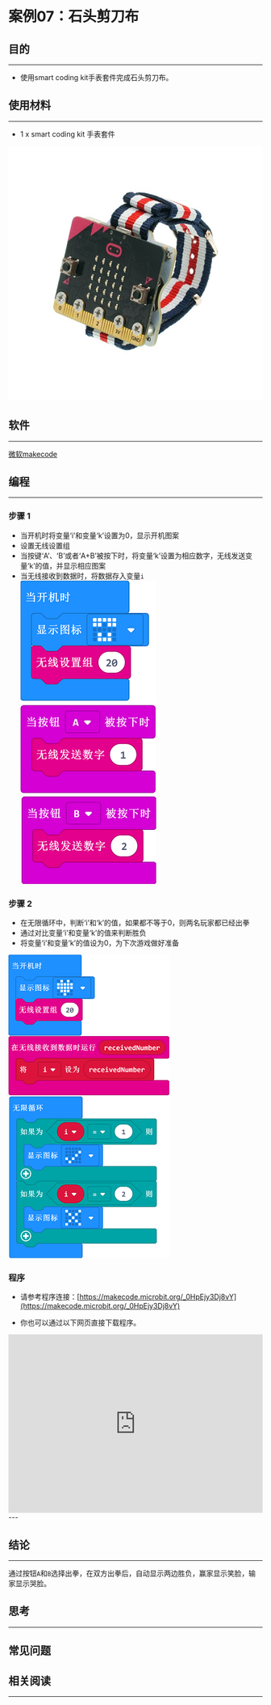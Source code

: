 # 案例07：石头剪刀布

## 目的
---
- 使用smart coding kit手表套件完成石头剪刀布。

## 使用材料
---

- 1 x smart coding kit 手表套件

![](./images/smart_coding_kit_case_07_01.png)


## 软件
---
[微软makecode](https://makecode.microbit.org/#)

## 编程
---
### 步骤 1
- 当开机时将变量‘i’和变量‘k’设置为0，显示开机图案
- 设置无线设置组
- 当按键‘A’、‘B’或者‘A+B’被按下时，将变量‘k’设置为相应数字，无线发送变量‘k’的值，并显示相应图案
- 当无线接收到数据时，将数据存入变量`i`
![](./images/smart_coding_kit_case_07_02.png)

### 步骤 2
- 在无限循环中，判断‘i’和‘k’的值，如果都不等于0，则两名玩家都已经出拳
- 通过对比变量‘i’和变量‘k’的值来判断胜负
- 将变量‘i’和变量‘k’的值设为0，为下次游戏做好准备

![](./images/smart_coding_kit_case_07_03.png)




### 程序
- 请参考程序连接：[https://makecode.microbit.org/_0HpEjy3Dj8vY](https://makecode.microbit.org/_0HpEjy3Dj8vY)

- 你也可以通过以下网页直接下载程序。

<div style="position:relative;height:0;padding-bottom:70%;overflow:hidden;"><iframe style="position:absolute;top:0;left:0;width:100%;height:100%;" src="https://makecode.microbit.org/#pub:_0HpEjy3Dj8vY" frameborder="0" sandbox="allow-popups allow-forms allow-scripts allow-same-origin"></iframe></div>  
---


## 结论
---

通过按钮`A`和`B`选择出拳，在双方出拳后，自动显示两边胜负，赢家显示笑脸，输家显示哭脸。





## 思考
---


## 常见问题


## 相关阅读  
---

